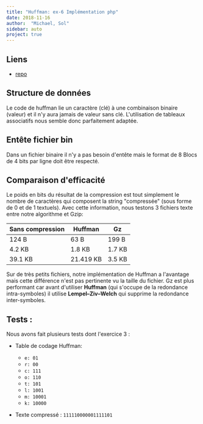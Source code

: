 ```yaml
---
title: "Huffman: ex-6 Implémentation php"
date: 2018-11-16
author:  "Michael, Sol"
sidebar: auto
project: true
---
```


## Liens

* [repo](https://github.com/RoscaS/php_huffman)

## Structure de données
Le code de huffman lie un caractère (clé) à une combinaison binaire (valeur) et il n'y aura jamais de valeur sans clé. L'utilisation de tableaux associatifs nous semble donc parfaitement adaptée.

## Entête fichier bin
Dans un fichier binaire il n'y a pas besoin d'entête mais le format de 8 Blocs de 4 bits par ligne doit être respecté.

## Comparaison d'efficacité 
Le poids en bits du résultat de la compression est tout simplement le nombre de caractères qui composent la string "compressée" (sous forme de 0 et de 1 textuels). Avec cette information, nous testons 3 fichiers texte entre notre algorithme et Gzip:

| Sans compression | Huffman   | Gz     |
| ---------------- | --------- | ------ |
| 124 B            | 63 B      | 199 B  |
| 4.2 KB           | 1.8 KB    | 1.7 KB |
| 39.1 KB          | 21.419 KB | 3.5 KB |

Sur de très petits fichiers, notre implémentation de Huffman a l'avantage mais cette différence n'est pas pertinente vu la taille du fichier. Gz est plus performant car avant d'utiliser **Huffman** (qui s'occupe de la redondance intra-symboles) il utilise **Lempel–Ziv–Welch** qui supprime la redondance inter-symboles.

## Tests :
Nous avons fait plusieurs tests dont l'exercice 3 :

* Table de codage Huffman:
    * `e: 01`
    * `r: 00`
    * `c: 111`
    * `o: 110`
    * `t: 101`
    * `l: 1001`
    * `m: 10001`
    * `k: 10000`

* Texte compressé : `111110000001111101`


